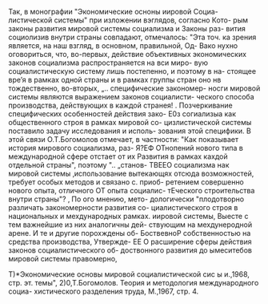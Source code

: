 Так, в монографии "Экономические осноны иировой Социа-
листической системы" при изложении вэглядов, согласно Кото-
рым законы развития мировой системы социализма и Законы раз-
вития социолизив внутри страны совпадают, отмечалось: "Эта точ.
ка зрения является, на наш взгляд, в основном, правильной, Од-
Вако нухно оговориться, что, во-первых, действие объективных
экономических законов социализма распространяется на вси миро-
вую социалистическую систему лишь постепенно, и поэтому в на-
стоящее вре’я в рамках одной страны и в рамках группы стран
оно нв тождественно, во-вторых, „.. специфические закономер-
носги мировой системы являются выражением законов социалисти-
ческого способа производства, действующих в каждой странея! .
Позчеркивание специфических особенностей действия зако-
Е0з согиализыа как общественного строя в рамках мировой со-
цизлистической системы поставило задачу исследования и исполь-
зования этой специфики. В этой связи О.Т.Богомолов отмечает,
в частности: "Как показывает история мирового социализма, раз-
Я?ЕФ ОТнопений нового типа в международной сфере отстает от их
Развития в рамках кахдой отдельной страны", поэтому ".. „станов-
ТВЕЕО социализма нак мировой системы ‚использование вытекающях
отсюда возможностей, требует особых методов и связано с. приоб-
ретением совершенно нового опыта, отличного ОТ опыта социалис-
тЕческого строительства внутри страны"? ‚ По ого мнению, мето-
дологически "плодотворно различать закономерности развития со-
циалистического строя в национальных и мехдународных рамках.
иировой системы, Выесте с тем важнейшие из них аналогичны дей-
ствующим на мехдунеродной арене. И те и другие порохждены об-
БоствевноР собственностью на средства производства, Утвержде-
ЕЕ О расширение сферы действия законов социалистического об-
доствонного развития до ымеситебов мировой системы правомерно,

Т)*Экономические основы мировой социалистической сис ы
и.,1968, стр. эт. темы",
2)0,Т.Богомолов. Теория и методология международного социа-
хистического разделения труда, М.,1967, стр. 4.
